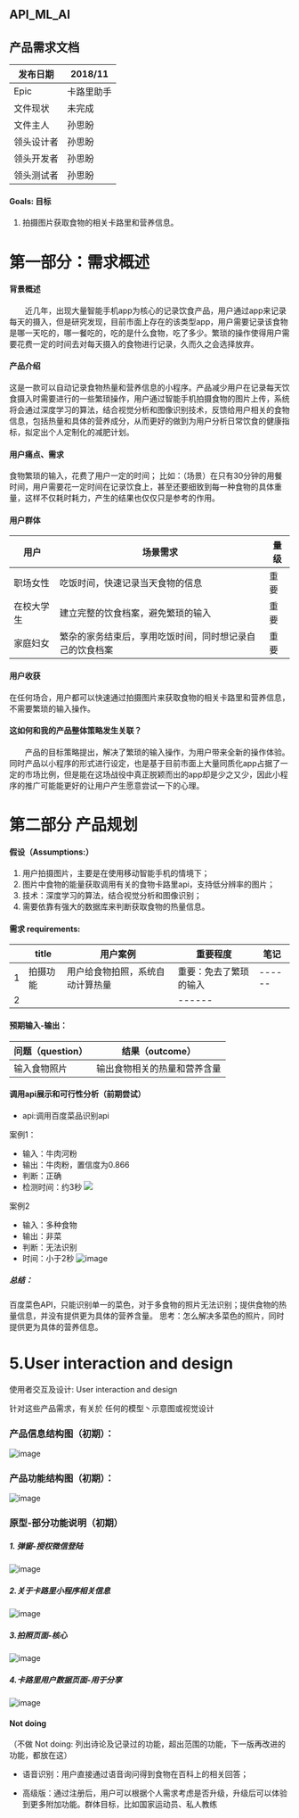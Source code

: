 ## API_ML_AI
## 产品需求文档

发布日期 | 2018/11
---|---
Epic | 卡路里助手
文件现状|未完成
文件主人 |孙思盼
领头设计者 |孙思盼
领头开发者 |孙思盼
领头测试者|孙思盼

####  Goals: 目标


1. 拍摄图片获取食物的相关卡路里和营养信息。


# 第一部分：需求概述
#### 背景概述
&emsp;&emsp;近几年，出现大量智能手机app为核心的记录饮食产品，用户通过app来记录每天的摄入，但是研究发现，目前市面上存在的该类型app，用户需要记录该食物是哪一天吃的，哪一餐吃的，吃的是什么食物，吃了多少。繁琐的操作使得用户需要花费一定的时间去对每天摄入的食物进行记录，久而久之会选择放弃。


#### 产品介绍
这是一款可以自动记录食物热量和营养信息的小程序。产品减少用户在记录每天饮食摄入时需要进行的一些繁琐操作，用户通过智能手机拍摄食物的图片上传，系统将会通过深度学习的算法，结合视觉分析和图像识别技术，反馈给用户相关的食物信息，包括热量和具体的营养成分，从而更好的做到为用户分析日常饮食的健康指标，拟定出个人定制化的减肥计划。

####  用户痛点、需求
食物繁琐的输入，花费了用户一定的时间；
比如：（场景）在只有30分钟的用餐时间，用户需要花一定时间在记录饮食上，甚至还要细致到每一种食物的具体重量，这样不仅耗时耗力，产生的结果也仅仅只是参考的作用。

####  用户群体

用户 | 场景需求| 量级
---|---|---
职场女性 |吃饭时间，快速记录当天食物的信息| 重要
在校大学生|建立完整的饮食档案，避免繁琐的输入| 重要
家庭妇女|繁杂的家务结束后，享用吃饭时间，同时想记录自己的饮食档案| 重要


#### 用户收获
在任何场合，用户都可以快速通过拍摄图片来获取食物的相关卡路里和营养信息，不需要繁琐的输入操作。




#### 这如何和我的产品整体策略发生关联？
&emsp;&emsp;产品的目标策略提出，解决了繁琐的输入操作，为用户带来全新的操作体验。同时产品以小程序的形式进行设定，也是基于目前市面上大量同质化app占据了一定的市场比例，但是能在这场战役中真正脱颖而出的app却是少之又少，因此小程序的推广可能能更好的让用户产生愿意尝试一下的心理。



# 第二部分 产品规划
#### 假设（Assumptions:） 

1. 用户拍摄图片，主要是在使用移动智能手机的情境下；
2. 图片中食物的能量获取调用有关的食物卡路里api，支持低分辨率的图片；
3. 技术：深度学习的算法，结合视觉分析和图像识别；
4. 需要依靠有强大的数据库来判断获取食物的热量信息。

#### 需求 requirements:
| | title| 用户案例 |重要程度|笔记 |
| ------ | ------ | ------ |------ |------ |
| 1| 拍摄功能|  用户给食物拍照，系统自动计算热量|重要：免去了繁琐的输入|------ |
| 2 | ||------ |

#### 预期输入-输出：
问题（question）| 结果（outcome）
---|---
 输入食物照片|输出食物相关的热量和营养含量|
 

#### 调用api展示和可行性分析（前期尝试）
- api:调用百度菜品识别api

案例1：
- 输入：牛肉河粉
- 输出：牛肉粉，置信度为0.866
- 判断：正确
- 检测时间：约3秒
![](F:/大三/API/2.png)

案例2
- 输入：多种食物
- 输出：非菜
- 判断：无法识别
- 时间：小于2秒
![image](F:/大三/API/1.png)

##### 总结：
百度菜色API，只能识别单一的菜色，对于多食物的照片无法识别；提供食物的热量信息，并没有提供更为具体的营养含量。
思考：怎么解决多菜色的照片，同时提供更为具体的营养信息。






# 5.User interaction and design
使用者交互及设计: User interaction and design 

针对这些产品需求，有关於 任何的模型丶示意图或视觉设计
### 产品信息结构图（初期）：
![image](F:/大三/API/ISD.PNG)

### 产品功能结构图（初期）：
![image](F:/大三/API/PFD.png)

### 原型-部分功能说明（初期）
##### 1. 弹窗-授权微信登陆

![image](F:/大三/API/wetchat.png)




##### 2.关于卡路里小程序相关信息
![image](F:/大三/API/关于小程序.png)



##### 3.拍照页面-核心
![image](F:/大三/API/拍照页面.png)


##### 4.卡路里用户数据页面-用于分享
![image](F:/大三/API/卡路里用户数据页面.png)
#### Not doing
（不做 Not doing: 列出诗论及记录过的功能，超出范围的功能，下一版再改进的功能，都放在这）

- 语音识别：用户直接通过语音询问得到食物在百科上的相关回答；

- 高级版：通过注册后，用户可以根据个人需求考虑是否升级，升级后可以体验到更多附加功能。群体目标，比如国家运动员、私人教练







